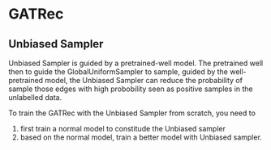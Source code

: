 # GATRec

## Unbiased Sampler

Unbiased Sampler is guided by a pretrained-well model. The pretrained well then to guide the GlobalUniformSampler to sample, guided by the well-pretrained model, the Unbiased Sampler can reduce the probability of sample those edges with high probobility seen as positive samples in the unlabelled data.

To train the GATRec with the Unbiased Sampler from scratch, you need to 
1. first train a normal model to constitude the Unbiased sampler
2. based on the normal model, train a better model with Unbiased sampler.